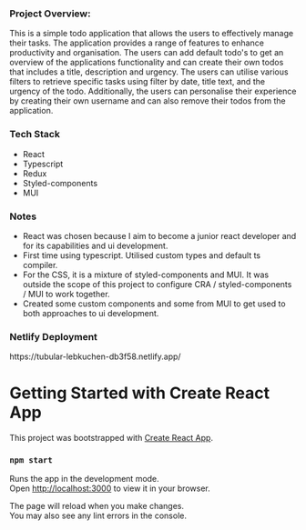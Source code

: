 <h3>Project Overview:</h3>

This is a simple todo application that allows the users to effectively manage their tasks. The application provides a range of features to enhance productivity and organisation. The users can add default todo's to get an overview of the applications functionality and can create their own todos that includes a title, description and urgency. The users can utilise various filters to retrieve specific tasks using filter by date, title text, and the urgency of the todo. Additionally, the users can personalise their experience by creating their own username and can also remove their todos from the application.

<h3>Tech Stack</h3>

- React
- Typescript
- Redux
- Styled-components
- MUI

<h3>Notes</h3>

- React was chosen because I aim to become a junior react developer and for its capabilities and ui development.
- First time using typescript. Utilised custom types and default ts compiler.
- For the CSS, it is a mixture of styled-components and MUI. It was outside the scope of this project to configure CRA / styled-components / MUI to work together.
- Created some custom components and some from MUI to get used to both approaches to ui development.

<h3>Netlify Deployment</h3>
<p>https://tubular-lebkuchen-db3f58.netlify.app/</p>

# Getting Started with Create React App

This project was bootstrapped with [Create React App](https://github.com/facebook/create-react-app).

### `npm start`

Runs the app in the development mode.\
Open [http://localhost:3000](http://localhost:3000) to view it in your browser.

The page will reload when you make changes.\
You may also see any lint errors in the console.
